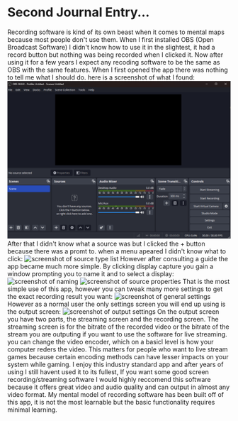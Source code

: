 # Second Journal Entry...
Recording software is kind of its own beast when it comes to mental maps because most people don't use them. When I first installed OBS (Open Broadcast Software) I didn't know how to use it in the slightest, it had a record button but nothing was being recorded when I clicked it. Now after using it for a few years I expect any recoding software to be the same as OBS with the same features. When I first opened the app there was nothing to tell me what I should do. here is a screenshot of what I found:
![screenshot of main screen](/assets/Screenshot1.png)
After that I didn't know what a source was but I clicked the + button because there was a promt to. when a menu apeared I didn't know what to click:
![screenshot of source type list](../assets/Screenshot2.jpg)
However after consulting a guide the app became much more simple. By clicking display capture you gain a window prompting you to name it and to select a display:
![screenshot of naming](../assets/Screenshot3.jpg)
![screenshot of source properties](../assets/Screenshot4.jpg)
That is the most simple use of this app, however you can tweak many more settings to get the exact recording result you want:
![screenshot of general settings](../assets/Screenshot5.jpg)
However as a normal user the only settings screen you will end up using is the output screen:
![screenshot of output settings](../assets/Screenshot6.jpg)
On the output screen you have two parts, the streaming screen and the recording screen. The streaming screen is for the bitrate of the recorded video or the bitrate of the stream you are outputing if you want to use the software for live streaming. you can change the video encoder, which on a basicl level is how your computer reders the video. This matters for people who want to live stream games because certain encoding methods can have lesser impacts on your system while gaming.
I enjoy this industry standard app and after years of using I still havent used it to its fullest, If you want some good screen recording/streaming software I would highly reccomend this software because it offers great video and audio quality and can output in almost any video format. My mental model of recording software has been built off of this app, it is not the most learnable but the basic functionality requires minimal learning.
